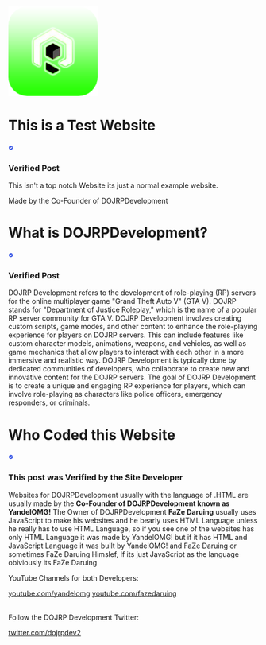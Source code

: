 <img src="DOJRPDevelopmentSpringLogo25.png" alt="DOJRPLogo">

# This is a Test Website
<svg xmlns="http://www.w3.org/2000/svg" viewBox="0 0 24 24" width="10" height="10">
  <path fill="#405DE6" d="M12 2C6.48 2 2 6.48 2 12s4.48 10 10 10 10-4.48 10-10S17.52 2 12 2zm-2.22 14.24l-3.56-3.56c-.39-.39-.39-1.02 0-1.41l.94-.94c.39-.39 1.02-.39 1.41 0l2.62 2.62 4.67-4.67c.39-.39 1.02-.39 1.41 0l.94.94c.39.39.39 1.02 0 1.41l-5.61 5.61c-.39.39-1.02.39-1.41 0z"/>
</svg> <h3>Verified Post</h3>

<p> This isn't a top notch Website its just a normal example website. </p>
<abbr> Made by the Co-Founder of DOJRPDevelopment </abbr>


# What is DOJRPDevelopment? 
<svg xmlns="http://www.w3.org/2000/svg" viewBox="0 0 24 24" width="10" height="10">
  <path fill="#405DE6" d="M12 2C6.48 2 2 6.48 2 12s4.48 10 10 10 10-4.48 10-10S17.52 2 12 2zm-2.22 14.24l-3.56-3.56c-.39-.39-.39-1.02 0-1.41l.94-.94c.39-.39 1.02-.39 1.41 0l2.62 2.62 4.67-4.67c.39-.39 1.02-.39 1.41 0l.94.94c.39.39.39 1.02 0 1.41l-5.61 5.61c-.39.39-1.02.39-1.41 0z"/>
</svg> <h3>Verified Post</h3>


<p> DOJRP Development refers to the development of role-playing (RP) servers for the online multiplayer game "Grand Theft Auto V" (GTA V). DOJRP stands for "Department of Justice Roleplay," which is the name of a popular RP server community for GTA V. DOJRP Development involves creating custom scripts, game modes, and other content to enhance the role-playing experience for players on DOJRP servers. This can include features like custom character models, animations, weapons, and vehicles, as well as game mechanics that allow players to interact with each other in a more immersive and realistic way. DOJRP Development is typically done by dedicated communities of developers, who collaborate to create new and innovative content for the DOJRP servers. The goal of DOJRP Development is to create a unique and engaging RP experience for players, which can involve role-playing as characters like police officers, emergency responders, or criminals.</p>


# Who Coded this Website 
<svg xmlns="http://www.w3.org/2000/svg" viewBox="0 0 24 24" width="10" height="10">
  <path fill="#405DE6" d="M12 2C6.48 2 2 6.48 2 12s4.48 10 10 10 10-4.48 10-10S17.52 2 12 2zm-2.22 14.24l-3.56-3.56c-.39-.39-.39-1.02 0-1.41l.94-.94c.39-.39 1.02-.39 1.41 0l2.62 2.62 4.67-4.67c.39-.39 1.02-.39 1.41 0l.94.94c.39.39.39 1.02 0 1.41l-5.61 5.61c-.39.39-1.02.39-1.41 0z"/>
</svg> <h3>This post was Verified by the Site Developer</h3>

<p> Websites for DOJRPDevelopment usually with the language of .HTML are usually made by the <b>Co-Founder of DOJRPDevelopment known as YandelOMG!</b> The Owner of DOJRPDevelopment <b>FaZe Daruing</b> usually uses JavaScript to make his websites and he bearly uses HTML Language unless he really has to use HTML Language, so if you see one of the websites has only HTML Language it was made by YandelOMG! but if it has HTML and JavaScript Language it was built by YandelOMG! and FaZe Daruing or sometimes FaZe Daruing Himslef, If its just JavaScript as the language obiviously its FaZe Daruing</p>

<p> YouTube Channels for both Developers:</p>
<a href="https://youtube.com/yandelomg">youtube.com/yandelomg</a>
<a href="https://youtube.com/@FaZeDaruing">youtube.com/fazedaruing</a>
<br>
<br>
<p> Follow the DOJRP Development Twitter:</p>
<a href="https://twitter.com/@dojrpdev2">twitter.com/dojrpdev2</a>
